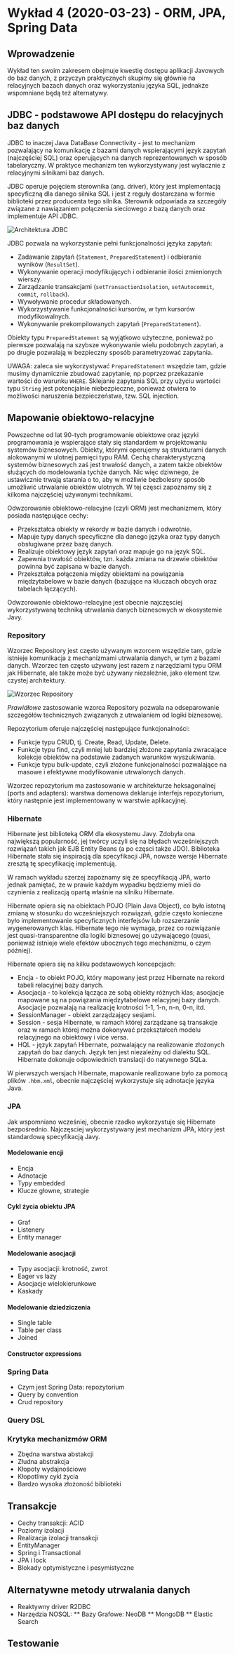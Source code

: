 # Wykład 4 (2020-03-23) - ORM, JPA, Spring Data
## Wprowadzenie
Wykład ten swoim zakresem obejmuje kwestię dostępu aplikacji Javowych do baz danych, z przyczyn praktycznych skupimy się głównie na relacyjnych bazach danych oraz wykorzystaniu języka SQL, jednakże wspomniane będą też alternatywy.

## JDBC - podstawowe API dostępu do relacyjnych baz danych
JDBC to inaczej Java DataBase Connectivity - jest to mechanizm pozwalający na komunikację z bazami danych wspierającymi język zapytań (najczęściej SQL) oraz operujących na danych reprezentowanych w sposób tabelaryczny. W praktyce mechanizm ten wykorzystywany jest wyłacznie z relacyjnymi silnikami baz danych.

JDBC operuje pojęciem sterownika (ang. driver), który jest implementacją specyficzną dla danego silnika SQL i jest z reguły dostarczana w formie biblioteki przez producenta tego silnika. Sterownik odpowiada za szczegóły związane z nawiązaniem połączenia sieciowego z bazą danych oraz implementuje API JDBC.

![Architektura JDBC](http://www.plantuml.com/plantuml/proxy?cache=no&src=https://raw.githubusercontent.com/pwr-piisw/wyklady/develop/konspekt/jdbc.puml)

JDBC pozwala na wykorzystanie pełni funkcjonalności języka zapytań:
* Zadawanie zapytań (`Statement`, `PreparedStatement`) i odbieranie wyników (`ResultSet`).
* Wykonywanie operacji modyfikujących i odbieranie ilości zmienionych wierszy.
* Zarządzanie transakcjami (`setTransactionIsolation`, `setAutocommit`, `commit`, `rollback`).
* Wywoływanie procedur składowanych.
* Wykorzystywanie funkcjonalności kursorów, w tym kursorów modyfikowalnych.
* Wykonywanie prekompilowanych zapytań (`PreparedStatement`).

Obiekty typu `PreparedStatement` są wyjątkowo użyteczne, ponieważ po pierwsze pozwalają na szybsze wykonywanie wielu podobnych zapytań, a po drugie pozwalają w bezpieczny sposób parametryzować zapytania.

UWAGA: zaleca sie wykorzystywać `PreparedStatement` wszędzie tam, gdzie musimy dynamicznie zbudować zapytanie, np poprzez przekazanie wartości do warunku `WHERE`. Sklejanie zapytania SQL przy użyciu wartości typu `String` jest potencjalnie niebezpieczne, ponieważ otwiera to możliwości naruszenia bezpieczeństwa, tzw. SQL injection.

## Mapowanie obiektowo-relacyjne
Powszechne od lat 90-tych programowanie obiektowe oraz języki programowania je wspierające stały się standardem w projektowaniu systemów biznesowych. Obiekty, którymi operujemy są strukturami danych alokowanymi w ulotnej pamięci typu RAM. Cechą charakterystyczną systemów biznesowych zaś jest trwałość danych, a zatem także obiektów służących do modelowania tychże danych. Nic więc dziwnego, że ustawicznie trwają starania o to, aby w możliwie bezbolesny sposób umożliwić utrwalanie obiektów ulotnych. W tej częsci zapoznamy się z kilkoma najczęściej używanymi technikami.

Odwzorowanie obiektowo-relacyjne (czyli ORM) jest mechanizmem, który posiada następujące cechy:
* Przekształca obiekty w rekordy w bazie danych i odwrotnie.
* Mapuje typy danych specyficzne dla danego języka oraz typy danych obsługiwane przez bazę danych.
* Realizuje obiektowy język zapytań oraz mapuje go na język SQL.
* Zapewnia trwałość obiektów, tzn. każda zmiana na drzewie obiektów powinna być zapisana w bazie danych.
* Przekształca połączenia między obiektami na powiązania międzytabelowe w bazie danych (bazujące na kluczach obcych oraz tabelach łączących).

Odwzorowanie obiektowo-relacyjne jest obecnie najczęsciej wykorzystywaną techniką utrwalania danych biznesowych w ekosystemie Javy.

### Repository
Wzorzec Repository jest często używanym wzorcem wszędzie tam, gdzie istnieje komunikacja z mechanizmami utrwalania danych, w tym z bazami danych. Wzorzec ten często używany jest razem z narzędziami typu ORM jak Hibernate, ale także może być używany niezależnie, jako element tzw. czystej architektury.

![Wzorzec Repository](http://www.plantuml.com/plantuml/proxy?cache=no&src=https://raw.githubusercontent.com/pwr-piisw/wyklady/develop/konspekt/repository.puml)

_Prawidłowe_ zastosowanie wzorca Repository pozwala na odseparowanie szczegółów technicznych związanych z utrwalaniem od logiki biznesowej.

Repozytorium oferuje najczęściej następujące funkcjonalności:
- Funkcje typu CRUD, tj. Create, Read, Update, Delete.
- Funkcje typu find, czyli mniej lub bardziej złożone zapytania zwracające kolekcje obiektów na podstawie zadanych warunków wyszukiwania.
- Funkcje typu bulk-update, czyli złożone funkcjonalności pozwalające na masowe i efektywne modyfikowanie utrwalonych danych.

Wzorzec repozytorium ma zastosowanie w architekturze heksagonalnej (ports and adapters): warstwa domenowa deklaruje interfejs repozytorium, który następnie jest implementowany w warstwie aplikacyjnej.

### Hibernate
Hibernate jest biblioteką ORM dla ekosystemu Javy. Zdobyła ona największą popularność, jej twórcy uczyli się na błędach wcześniejszych rozwiązań takich jak EJB Entity Beans (a po częsci także JDO). Biblioteka Hibernate stała się inspiracją dla specyfikacji JPA, nowsze wersje Hibernate zresztą tę specyfikację implementują.

W ramach wykładu szerzej zapoznamy się ze specyfikacją JPA, warto jednak pamiętać, że w prawie każdym wypadku będziemy mieli do czynienia z realizacją opartą właśnie na silniku Hibernate.

Hibernate opiera się na obiektach POJO (Plain Java Object), co było istotną zmianą w stosunku do wcześniejszych rozwiązań, gdzie często konieczne było implementowanie specyficznych interfejsów lub rozszerzanie wygenerowanych klas. Hibernate tego nie wymaga, przez co rozwiązanie jest quasi-transparentne dla logiki biznesowej go używającego (quasi, ponieważ istnieje wiele efektów ubocznych tego mechanizmu, o czym później).

Hibernate opiera się na kilku podstawowych koncepcjach:
- Encja - to obiekt POJO, który mapowany jest przez Hibernate na rekord tabeli relacyjnej bazy danych.
- Asocjacja - to kolekcja łącząca ze sobą obiekty różnych klas; asocjacje mapowane są na powiązania międzytabelowe relacyjnej bazy danych. Asocjacje pozwalają na realizację krotności 1-1, 1-n, n-n, 0-n, itd.
- SessionManager - obiekt zarządzający sesjami.
- Session - sesja Hibernate, w ramach której zarządzane są transakcje oraz w ramach której można dokonywać przekształceń modelu relacyjnego na obiektowy i vice versa.
- HQL - język zapytań Hibernate, pozwalający na realizowanie złożonych zapytań do baz danych. Język ten jest niezależny od dialektu SQL. Hibernate dokonuje odpowiednich translacji do natywnego SQLa.

W pierwszych wersjach Hibernate, mapowanie realizowane było za pomocą plików `.hbm.xml`, obecnie najczęściej wykorzystuje się adnotacje języka Java.

### JPA
Jak wspomniano wcześniej, obecnie rzadko wykorzystuje się Hibernate bezpośrednio. Najczęsciej wykorzystywany jest mechanizm JPA, który jest standardową specyfikacją Javy.

#### Modelowanie encji
* Encja
* Adnotacje
* Typy embedded
* Klucze głowne, strategie

#### Cykl życia obiektu JPA
* Graf
* Listenery
* Entity manager

#### Modelowanie asocjacji
* Typy asocjacji: krotność, zwrot
* Eager vs lazy
* Asocjacje wielokierunkowe
* Kaskady

#### Modelowanie dziedziczenia
* Single table
* Table per class
* Joined

#### Constructor expressions

### Spring Data
* Czym jest Spring Data: repozytorium
* Query by convention
* Crud repository

### Query DSL

### Krytyka mechanizmów ORM
* Zbędna warstwa abstakcji
* Złudna abstrakcja
* Kłopoty wydajnościowe
* Kłopotliwy cykl życia
* Bardzo wysoka złożoność biblioteki

## Transakcje
* Cechy transakcji: ACID
* Poziomy izolacji
* Realizacja izolacji transakcji
* EntityManager
* Spring i Transactional
* JPA i lock
* Blokady optymistyczne i pesymistyczne

## Alternatywne metody utrwalania danych
* Reaktywny driver R2DBC
* Narzędzia NOSQL:
** Bazy Grafowe: NeoDB
** MongoDB
** Elastic Search

## Testowanie

